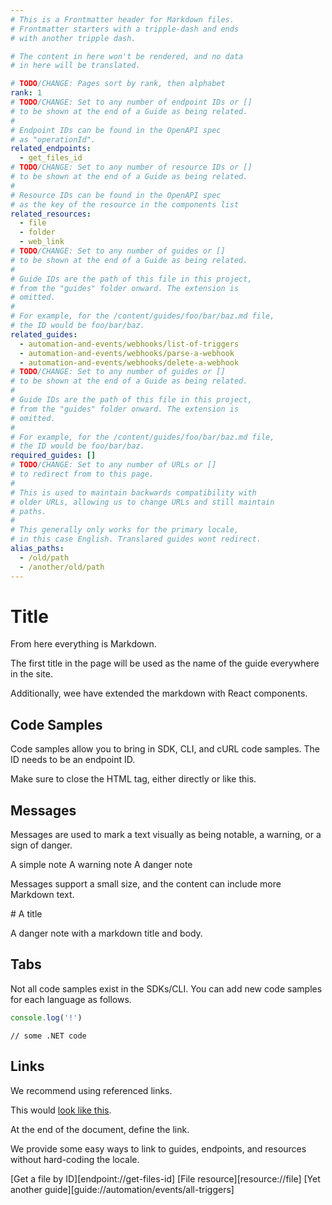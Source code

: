 ```yaml
---
# This is a Frontmatter header for Markdown files.
# Frontmatter starters with a tripple-dash and ends
# with another tripple dash.

# The content in here won't be rendered, and no data
# in here will be translated.

# TODO/CHANGE: Pages sort by rank, then alphabet
rank: 1
# TODO/CHANGE: Set to any number of endpoint IDs or []
# to be shown at the end of a Guide as being related.
#
# Endpoint IDs can be found in the OpenAPI spec
# as "operationId".
related_endpoints:
  - get_files_id
# TODO/CHANGE: Set to any number of resource IDs or []
# to be shown at the end of a Guide as being related.
#
# Resource IDs can be found in the OpenAPI spec
# as the key of the resource in the components list
related_resources:
  - file
  - folder
  - web_link
# TODO/CHANGE: Set to any number of guides or []
# to be shown at the end of a Guide as being related.
#
# Guide IDs are the path of this file in this project,
# from the "guides" folder onward. The extension is
# omitted.
#
# For example, for the /content/guides/foo/bar/baz.md file,
# the ID would be foo/bar/baz.
related_guides:
  - automation-and-events/webhooks/list-of-triggers
  - automation-and-events/webhooks/parse-a-webhook
  - automation-and-events/webhooks/delete-a-webhook
# TODO/CHANGE: Set to any number of guides or []
# to be shown at the end of a Guide as being related.
#
# Guide IDs are the path of this file in this project,
# from the "guides" folder onward. The extension is
# omitted.
#
# For example, for the /content/guides/foo/bar/baz.md file,
# the ID would be foo/bar/baz.
required_guides: []
# TODO/CHANGE: Set to any number of URLs or []
# to redirect from to this page.
#
# This is used to maintain backwards compatibility with
# older URLs, allowing us to change URLs and still maintain
# paths.
#
# This generally only works for the primary locale,
# in this case English. Translared guides wont redirect.
alias_paths:
  - /old/path
  - /another/old/path
---
```


# Title

From here everything is Markdown.

The first title in the page will be used as the name of the guide everywhere in
the site.

Additionally, wee have extended the markdown with React components.

## Code Samples

Code samples allow you to bring in SDK, CLI, and cURL code samples. The ID
needs to be an endpoint ID.

<Samples id='get_files_id' />

Make sure to close the HTML tag, either directly or like this.

<Samples id='get_files_id'></Samples>

## Messages

Messages are used to mark a text visually as being notable, a warning, or a sign
of danger.

<Message type='notice'>
  A simple note
</Message>

<Message type='warning'>
  A warning note
</Message>

<Message type='danger'>
  A danger note
</Message>

Messages support a small size, and the content can include more Markdown text.

<Message size='small'>
  # A title

  A danger note with a markdown title and body.
</Message>

## Tabs

Not all code samples exist in the SDKs/CLI. You can add new code samples
for each language as follows.

<Tabs>
  <Tab title='Node'>

```js
console.log('!')
```

  </Tab>
  <Tab title='.NET'>

```dotnet
// some .NET code
```

  </Tab>
</Tabs>

## Links

We recommend using referenced links.

This would [look like this][1].

At the end of the document, define the link.

[1]: https://box.com

We provide some easy ways to link to guides, endpoints,
and resources without hard-coding the locale.

[Get a file by ID][endpoint://get-files-id]
[File resource][resource://file]
[Yet another guide][guide://automation/events/all-triggers]
